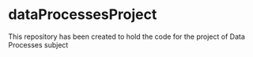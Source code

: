 # dataProcessesProject
This repository has been created to hold the code for the project of Data Processes subject
